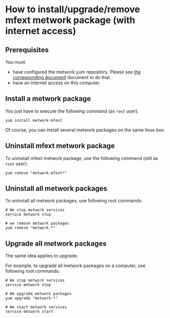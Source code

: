 # How to install/upgrade/remove mfext metwork package (with internet access)

## Prerequisites

You must:

- have configured the metwork yum repository. Please see [the corresponding document](configure_metwork_repo.md) document to do that.
- have an internet access on this computer

## Install a metwork package

You just have to execute the following command (as `root` user):

```
yum install metwork-mfext
```

Of course, you can install several metwork packages on the same linux box.




## Uninstall mfext metwork package


To uninstall mfext metwork package, use the following command (still as `root` user):



```
yum remove "metwork-mfext*"
```

## Uninstall all metwork packages

To uninstall all metwork packages, use following root commands:

```
# We stop metwork services
service metwork stop

# we remove metwork packages
yum remove "metwork-*"
```

## Upgrade all metwork packages

The same idea applies to upgrade.

For example, to upgrade all metwork packages on a computer, use following root commands:

```
# We stop metwork services
service metwork stop

# We upgrade metwork packages
yum upgrade "metwork-*"

# We start metwork services
service metwork start
```
